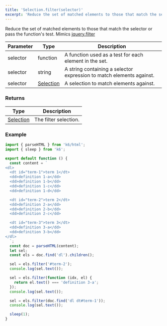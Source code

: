 ```yaml
---
title: 'Selection.filter(selector)'
excerpt: 'Reduce the set of matched elements to those that match the selector or pass the function test.'
---
```


Reduce the set of matched elements to those that match the selector or pass the function's test.
Mimics [jquery.filter](https://api.jquery.com/filter/)

| Parameter | Type                                                 | Description                                                          |
| --------- | ---------------------------------------------------- | -------------------------------------------------------------------- |
| selector  | function                                             | A function used as a test for each element in the set.               |
| selector  | string                                               | A string containing a selector expression to match elements against. |
| selector  | [Selection](/v0.31/javascript-api/k6-html/selection) | A selection to match elements against.                               |

### Returns

| Type                                                 | Description           |
| ---------------------------------------------------- | --------------------- |
| [Selection](/v0.31/javascript-api/k6-html/selection) | The filter selection. |

### Example

<CodeGroup labels={[]}>

```javascript
import { parseHTML } from 'k6/html';
import { sleep } from 'k6';

export default function () {
  const content = `
<dl>
  <dt id="term-1">term 1</dt>
  <dd>definition 1-a</dd>
  <dd>definition 1-b</dd>
  <dd>definition 1-c</dd>
  <dd>definition 1-d</dd>

  <dt id="term-2">term 2</dt>
  <dd>definition 2-a</dd>
  <dd>definition 2-b</dd>
  <dd>definition 2-c</dd>

  <dt id="term-3">term 3</dt>
  <dd>definition 3-a</dd>
  <dd>definition 3-b</dd>
</dl>
  `;
  const doc = parseHTML(content);
  let sel;
  const els = doc.find('dl').children();

  sel = els.filter('#term-2');
  console.log(sel.text());

  sel = els.filter(function (idx, el) {
    return el.text() === 'definition 3-a';
  });
  console.log(sel.text());

  sel = els.filter(doc.find('dl dt#term-1'));
  console.log(sel.text());

  sleep(1);
}
```

</CodeGroup>

